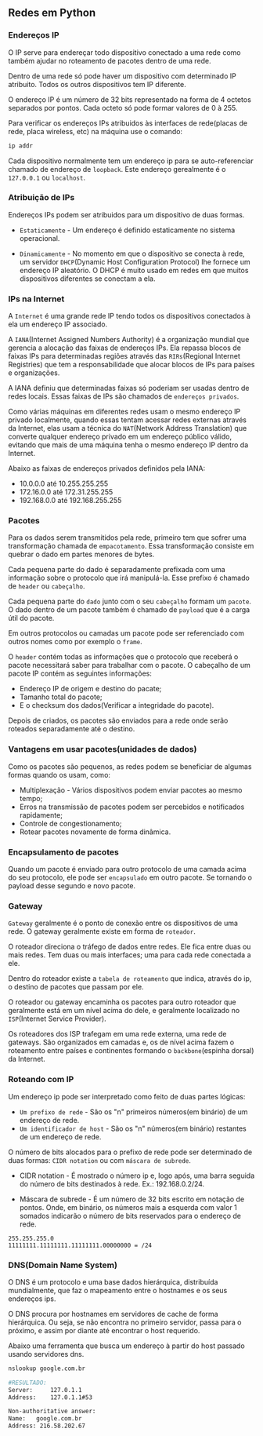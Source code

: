 ## Redes em Python
  
### Endereços IP
  
O IP serve para endereçar todo dispositivo conectado a uma rede como também ajudar no roteamento de pacotes dentro de uma rede.
  
Dentro de uma rede só pode haver um dispositivo com determinado IP atribuito. Todos os outros dispositivos tem IP diferente.
  
O endereço IP é um número de 32 bits representado na forma de 4 octetos separados por pontos. Cada octeto só pode formar valores de 0 à 255.
  
Para verificar os endereços IPs atribuidos às interfaces de rede(placas de rede, placa wireless, etc) na máquina use o comando:
  
```sh
ip addr
```
  
Cada dispositivo normalmente tem um endereço ip para se auto-referenciar chamado de endereço de `loopback`. Este endereço gerealmente é o `127.0.0.1` ou `localhost`.
  
### Atribuição de IPs
  
Endereços IPs podem ser atribuidos para um dispositivo de duas formas. 

- `Estaticamente` - Um endereço é definido estaticamente no sistema operacional.  
  
- `Dinamicamente` - No momento em que o dispositivo se conecta à rede, um servidor `DHCP`(Dynamic Host Configuration Protocol) lhe fornece um endereço IP aleatório. O DHCP é muito usado em redes em que muitos dispositivos diferentes se conectam a ela.
  
### IPs na Internet
  
A `Internet` é uma grande rede IP tendo todos os dispositivos conectados à ela um endereço IP associado.  
  
A `IANA`(Internet Assigned Numbers Authority) é a organização mundial que gerencia a alocação das faixas de endereços IPs. Ela repassa blocos de faixas IPs para determinadas regiões através das `RIRs`(Regional Internet Registries) que tem a responsabilidade que alocar blocos de IPs para países e organizações.
  
A IANA definiu que determinadas faixas só poderiam ser usadas dentro de redes locais. Essas faixas de IPs são chamados de `endereços privados`.
  
Como várias máquinas em diferentes redes usam o mesmo endereço IP privado localmente, quando essas tentam acessar redes externas através da Internet, elas usam a técnica do `NAT`(Network Address Translation) que converte qualquer endereço privado em um endereço público válido, evitando que mais de uma máquina tenha o mesmo endereço IP dentro da Internet.
  
Abaixo as faixas de endereços privados definidos pela IANA:
  
* 10.0.0.0 até 10.255.255.255  
* 172.16.0.0 até 172.31.255.255  
* 192.168.0.0 até 192.168.255.255
  
### Pacotes
  
Para os dados serem transmitidos pela rede, primeiro tem que sofrer uma transformação chamada de `empacotamento`. Essa transformação consiste em quebrar o dado em partes menores de bytes.
  
Cada pequena parte do dado é separadamente prefixada com uma informação sobre o protocolo que irá manipulá-la. Esse prefixo é chamado de `header` ou `cabeçalho`.
  
Cada pequena parte do `dado` junto com o seu `cabeçalho` formam um `pacote`. O dado dentro de um pacote também é chamado de `payload` que é a carga útil do pacote.
  
Em outros protocolos ou camadas um pacote pode ser referenciado com outros nomes como por exemplo o `frame`.
  
O `header` contém todas as informações que o protocolo que receberá o pacote necessitará saber para trabalhar com o pacote. O cabeçalho de um pacote IP contém as seguintes informações:
  
* Endereço IP de origem e destino do pacate;  
* Tamanho total do pacote;  
* E o checksum dos dados(Verificar a integridade do pacote).
  
Depois de criados, os pacotes são enviados para a rede onde serão roteados separadamente até o destino.
  
### Vantagens em usar pacotes(unidades de dados)
  
Como os pacotes são pequenos, as redes podem se beneficiar de algumas formas quando os usam, como:
  
* Multiplexação - Vários dispositivos podem enviar pacotes ao mesmo tempo;  
* Erros na transmissão de pacotes podem ser percebidos e notificados rapidamente;  
* Controle de congestionamento;  
* Rotear pacotes novamente de forma dinâmica.
  
### Encapsulamento de pacotes
  
Quando um pacote é enviado para outro protocolo de uma camada acima do seu protocolo, ele pode ser `encapsulado` em outro pacote. Se tornando o payload desse segundo e novo pacote.
  
### Gateway
  
`Gateway` geralmente é o ponto de conexão entre os dispositivos de uma rede. O gateway geralmente existe em forma de `roteador`.
  
O roteador direciona o tráfego de dados entre redes. Ele fica entre duas ou mais redes. Tem duas ou mais interfaces; uma para cada rede conectada a ele.
  
Dentro do roteador existe a `tabela de roteamento` que indica, através do ip, o destino de pacotes que passam por ele.
  
O roteador ou gateway encaminha os pacotes para outro roteador que geralmente está em um nível acima do dele, e geralmente localizado no `ISP`(Internet Service Provider).
  
Os roteadores dos ISP trafegam em uma rede externa, uma rede de gateways. São organizados em camadas e, os de nível acima fazem o roteamento entre países e continentes formando o `backbone`(espinha dorsal) da Internet.
  
### Roteando com IP
  
Um endereço ip pode ser interpretado como feito de duas partes lógicas:
  
* `Um prefixo de rede` - São os "n" primeiros números(em binário) de um endereço de rede.  
* `Um identificador de host` - São os "n" números(em binário) restantes de um endereço de rede.  
  
O número de bits alocados para o prefixo de rede pode ser determinado de duas formas: `CIDR notation` ou com `máscara de subrede`.
  
* CIDR notation - É mostrado o número ip e, logo após, uma barra seguida do número de bits destinados à rede. Ex.: 192.168.0.2/24.
  
* Máscara de subrede - É um número de 32 bits escrito em notação de pontos. Onde, em binário, os números mais a esquerda com valor 1 somados indicarão o número de bits reservados para o endereço de rede.
  
```
255.255.255.0
11111111.11111111.11111111.00000000 = /24
```
  
### DNS(Domain Name System)
  
O DNS é um protocolo e uma base dados hierárquica, distribuída mundialmente, que faz o mapeamento entre o hostnames e os seus endereços ips.
  
O DNS procura por hostnames em servidores de cache de forma hierárquica. Ou seja, se não encontra no primeiro servidor, passa para o próximo, e assim por diante até encontrar o host requerido.
  
Abaixo uma ferramenta que busca um endereço à partir do host passado usando servidores dns.
  
```sh
nslookup google.com.br

#RESULTADO:
Server:		127.0.1.1
Address:	127.0.1.1#53

Non-authoritative answer:
Name:	google.com.br
Address: 216.58.202.67
```
  
